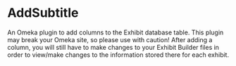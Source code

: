 AddSubtitle
===========

An Omeka plugin to add columns to the Exhibit database table. This plugin may break your Omeka site, so please use with caution! After adding a column, you will still have to make changes to your Exhibit Builder files in order to view/make changes to the information stored there for each exhibit.
